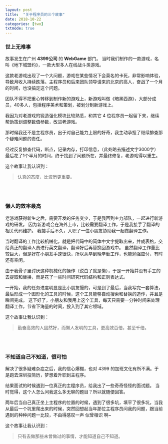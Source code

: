 ```yaml
---
layout: post
title:  "关于程序员的三个故事"
date: 2018-10-22
categories: [two]
txtmode: true
---
```


### 世上无难事
故事发生在广州 **4399公司** 的 **WebGame** 部门。
当时我们制作的一款游戏，名叫《地下城盟约》，一款大型多人在线战斗类游戏。

这款老游戏出现了一个大问题，游戏在某些情况下会莫名的卡死，非常影响体验，导致月收入持续跌落。主程序员和后来团队领导请来的北京的高人，奋战了一个月的时间，也没搞定这个问题。

团队不得不把重心转移到制作新的游戏上，新游戏叫做《暗黑西游》，大部分成员，40多人，包括程序美术和策划，被划分到新游戏上。

我因为对老游戏的锻造强化模块比较熟悉，和其它 4 位程序员一起留下来，继续帮助策划调整数值参数，改进老游戏。

那时候我还不是主程序员，出于对自己能力上限的好奇，我主动承担了继续排查那个疑难问题的责任。

经过反复排查代码，断点，记录内存，打印信息，（此处略去描述文字3000字）最后花了1个半月的时间，终于找到了问题所在，并最终修复，老游戏得以重生。

这个故事让我认识到：

>认真的态度，比资历更重要。

<br><br>

### 懒人的效率最高
老游戏获得新生之后，需要开发的任务变少，于是我回到主力部队，一起进行新游戏的研发。
因为新游戏会在海外上市，比较需要翻译工作，于是我接手了翻译的相关代码维护。
我接手后不久，入职了一位小朋友协助我一起做翻译工作。

当时翻译的工作比较机械化，就是把代码中的简体中文字提取出来，并成表格，交给真正的翻译人员进行英文翻译，翻译好后再替换回游戏中。
虽然翻译工作量比较巨大，但是好在小朋友手速很快，所以从早到晚辛勤工作，也能勉强应付，有时还有空闲。

由于我骨子里讨厌这种机械化的操作（说白了就是懒），于是一开始并没有手工的去提取和替换，而是花了一些时间研究代码结构和正则表达式。

一开始，我的任务进度明显是比小朋友慢的，可是到了最后，当我写完一套算法，最后形成一个图形化的工具的时候，这个工具能够自动搜索和替换的造作，并且是瞬间完成。
这下好了，小朋友和我用上这个工具，每天只需要一分钟时间来处理翻译工作，节省下海量的时间，投入到了其它领域。

这个故事让我认识到：

>勤奋高效的人固然好，而懒人发明的工具，更高效百倍，甚至千倍。

<br><br>

### 不知道自己不知道，很可怕
解决了很多疑难杂症之后，我的信心爆棚，也对 4399 的加班文化有所不满。于是跑去深圳投简历，梦想着升职到主程序。

结果面试的时候遇到一位真正的主程序员，给我出了一些奇奇怪怪的面试题。
当时觉得，这个人怎么问我这么多无聊的题目？所以就随便回答。

两年后当自己真正坐上主程序的位置的时候，遇到了很多坑，填平了很多坑，当我从最后一个坑里爬出来的时候，突然回想起当年那位主程序员问我的问题，跟当前遇到的种种问题一比较，不由得感叹一声 似曾相识 啊~

这个故事让我认识到：

>只有去做那些未曾做过的事情，才能知道自己不知道。
